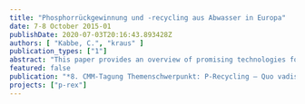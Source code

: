 ```yaml
---
title: "Phosphorrückgewinnung und -recycling aus Abwasser in Europa"
date: 7-8 October 2015-01
publishDate: 2020-07-03T20:16:43.893428Z
authors: [ "Kabbe, C.", "kraus" ]
publication_types: ["1"]
abstract: "This paper provides an overview of promising technologies for phosphorus recovery from waste streams in the context of real nutrient recycling and discusses aspects regarding their wide-spread application but also limitations. Not only the technologies themselves, also the recovered materials and their valorization options are addressed. Results of the EU FP7 project P-REX titled “Sustainable sewage sludge management fostering phosphorus recovery and energy efficiency” will be discussed. Since innovation always needs an enabling environment for market penetration, barriers set by the existing legal framework and measures to resolve them will be concluded. To finally achieve a closed loop, the gap between phosphorus recovery and actual recycling has to be bridged. Finally, Goethe’s words are true more than ever: “Knowing is not enough, we must apply! Willing is not enough, we must do!”"
featured: false
publication: "*8. CMM-Tagung Themenschwerpunkt: P-Recycling – Quo vadis?*"
projects: ["p-rex"]
---
```


